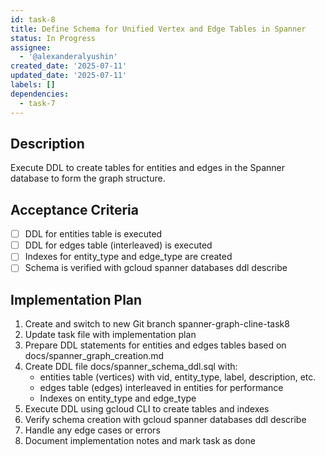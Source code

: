 ```yaml
---
id: task-8
title: Define Schema for Unified Vertex and Edge Tables in Spanner
status: In Progress
assignee:
  - '@alexanderalyushin'
created_date: '2025-07-11'
updated_date: '2025-07-11'
labels: []
dependencies:
  - task-7
---
```


## Description

Execute DDL to create tables for entities and edges in the Spanner database to form the graph structure.

## Acceptance Criteria

- [ ] DDL for entities table is executed
- [ ] DDL for edges table (interleaved) is executed
- [ ] Indexes for entity_type and edge_type are created
- [ ] Schema is verified with gcloud spanner databases ddl describe

## Implementation Plan

1. Create and switch to new Git branch spanner-graph-cline-task8
2. Update task file with implementation plan
3. Prepare DDL statements for entities and edges tables based on docs/spanner_graph_creation.md
4. Create DDL file docs/spanner_schema_ddl.sql with:
   - entities table (vertices) with vid, entity_type, label, description, etc.
   - edges table (edges) interleaved in entities for performance
   - Indexes on entity_type and edge_type
5. Execute DDL using gcloud CLI to create tables and indexes
6. Verify schema creation with gcloud spanner databases ddl describe
7. Handle any edge cases or errors
8. Document implementation notes and mark task as done

